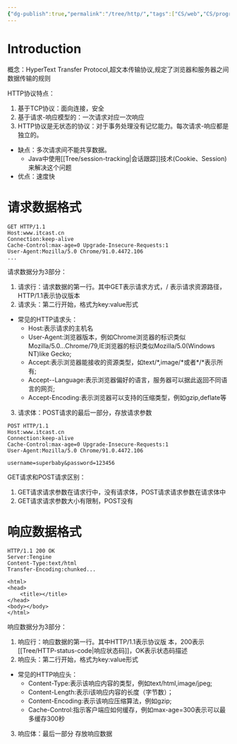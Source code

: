 ```yaml
---
{"dg-publish":true,"permalink":"/tree/http/","tags":["CS/web","CS/programming-languages/java/javaweb"],"created":"2022-08-11T02:42:36.729+08:00","updated":"2023-08-27T04:57:01.370+08:00"}
---
```



# Introduction

概念：HyperText Transfer Protocol,超文本传输协议,规定了浏览器和服务器之间数据传输的规则

HTTP协议特点：
1. 基于TCP协议：面向连接，安全
2. 基于请求-响应模型的：一次请求对应一次响应
3.  HTTP协议是无状态的协议：对于事务处理没有记忆能力。每次请求-响应都是独立的。
- 缺点：多次请求间不能共享数据。
	- Java中使用[[Tree/session-tracking\|会话跟踪]]技术(Cookie、Session)来解决这个问题
-  优点：速度快

# 请求数据格式

```http
GET HTTP/1.1
Host:www.itcast.cn
Connection:keep-alive
Cache-Control:max-age=0 Upgrade-Insecure-Requests:1
User-Agent:Mozilla/5.0 Chrome/91.0.4472.106
...
```

请求数据分为3部分：

1. 请求行：请求数据的第一行。其中GET表示请求方式，/
表示请求资源路径，HTTP/1.1表示协议版本
2. 请求头：第二行开始，格式为key:value形式
- 常见的HTTP请求头：
	- Host:表示请求的主机名
	- User-Agent:浏览器版本，例如Chrome浏览器的标识类似Mozilla/5.0...Chrome/79,IE浏览器的标识类似Mozilla/5.0(Windows NT)like Gecko;
	- Accept:表示浏览器能接收的资源类型，如text/\*,image/\*或者*/\*表示所有;
	- Accept--Language:表示浏览器偏好的语言，服务器可以据此返回不同语言的网页;
	- Accept-Encoding:表示浏览器可以支持的压缩类型，例如gzip,deflate等
	
3. 请求体：POST请求的最后一部分，存放请求参数

```http
POST HTTP/1.1
Host:www.itcast.cn
Connection:keep-alive
Cache-Control:max-age=0 Upgrade-Insecure-Requests:1
User-Agent:Mozilla/5.0 Chrome/91.0.4472.106

username=superbaby&password=123456
```

GET请求和POST请求区别：

1. GET请求请求参数在请求行中，没有请求体，POST请求请求参数在请求体中
2. GET请求请求参数大小有限制，POST没有

# 响应数据格式
```http
HTTP/1.1 200 OK
Server:Tengine
Content-Type:text/html
Transfer-Encoding:chunked...

<html>
<head>
	<title></title>
</head>
<body></body>
</html>
```

响应数据分为3部分：

1. 响应行：响应数据的第一行。其中HTTP/1.1表示协议版
本，200表示[[Tree/HTTP-status-code\|响应状态码]]，OK表示状态码描述
2. 响应头：第二行开始，格式为key:value形式

- 常见的HTTP响应头：
	- Content-Type:表示该响应内容的类型，例如text/html,image/jpeg;
	- Content-Length:表示i该响应内容的长度（字节数）；
	- Content-Encoding:表示该响应压缩算法，例如gzip;
	- Cache-Control:指示客户端应如何缓存，例如max-age=300表示可以最多缓存300秒

3. 响应体：最后一部分 存放响应数据 